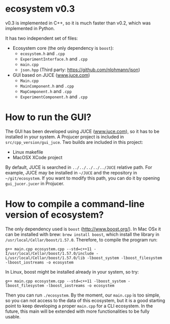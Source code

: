 # ecosystem v0.3

v0.3 is implemented in C++, so it is much faster than v0.2, which was implemented in Python.

It has two independent set of files:
- Ecosystem core (the only dependency is `boost`):
    + `ecosystem.h` and `.cpp`
    + `ExperimentInterface.h` and `.cpp`
    + `main.cpp`
    + `json.hpp` (Third party: https://github.com/nlohmann/json)
- GUI based on JUCE (www.juce.com)
    + `Main.cpp`
    + `MainComponent.h` and `.cpp`
    + `MapComponent.h` and `.cpp`
    + `ExperimentComponent.h` and `.cpp`

# How to run the GUI?

The GUI has been developed using JUCE (www.juce.com), so it has to be installed in your system. A Projucer project is included in `src/cpp_version/gui_juce`. Two builds are included in this project:

* Linux makefile
* MacOSX XCode project

By default, JUCE is searched in `../../../../../JUCE` relative path. For example, JUCE may be installed in `~/JUCE` and the repository in `~/git/ecosystem`. If you want to modify this path, you can do it by opening `gui_jucer.jucer` in Projucer.

# How to compile a command-line version of ecosystem?

The only dependency used is `boost` (http://www.boost.org/). In Mac OSx it can be installed with brew: `brew install boost`, which install the library in `/usr/local/Cellar/boost/1.57.0`. Therefore, to compile the program run:

`g++ main.cpp ecosystem.cpp --std=c++11 -I/usr/local/Cellar/boost/1.57.0/include -L/usr/local/Cellar/boost/1.57.0/lib -lboost_system -lboost_filesystem -lboost_iostreams -o ecosystem`

In Linux, boost might be installed already in your system, so try:

`g++ main.cpp ecosystem.cpp --std=c++11 -lboost_system -lboost_filesystem -lboost_iostreams -o ecosystem`

Then you can run `./ecosystem`. By the moment, our `main.cpp` is too simple, so you can not access to the data of this ecosystem, but it is a good starting point to keep developing a proper `main.cpp` for a CLI ecosystem. In the future, this main will be extended with more functionalities to be fully usable.
